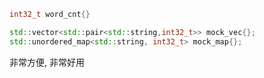 ```c++
int32_t word_cnt{}

std::vector<std::pair<std::string,int32_t>> mock_vec{};
std::unordered_map<std::string, int32_t> mock_map{};

```

非常方便, 非常好用
